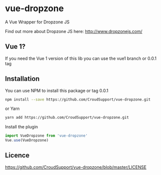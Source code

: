 # vue-dropzone
A Vue Wrapper for Dropzone JS

Find out more about Dropzone JS here: http://www.dropzonejs.com/ 

## Vue 1?
If you need the Vue 1 version of this lib you can use the vue1 branch or 0.0.1 tag

## Installation
You can use NPM to install this package or tag 0.0.1
```bash
npm install --save https://github.com/CroudSupport/vue-dropzone.git
```
or Yarn 
```bash
yarn add https://github.com/CroudSupport/vue-dropzone.git
```

Install the plugin
```js
import VueDropzone from 'vue-dropzone'
Vue.use(VueDropzone)
```

## Licence
https://github.com/CroudSupport/vue-dropzone/blob/master/LICENSE
